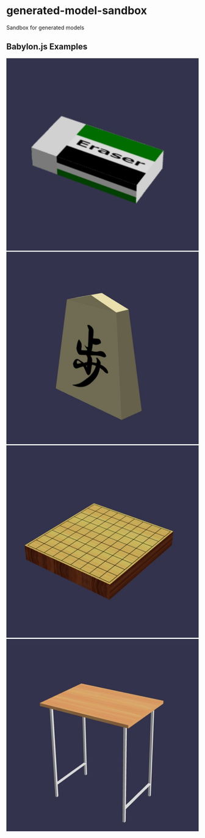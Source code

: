# generated-model-sandbox
Sandbox for generated models

## Babylon.js Examples

[![Eraser](https://github.com/cx20/generated-model-sandbox/raw/master/assets/screenshot/Eraser.jpg)](https://cx20.github.io/generated-model-sandbox/models/gltf/Eraser/src/index.html)
[![Shogi](https://github.com/cx20/generated-model-sandbox/raw/master/assets/screenshot/Shogi.jpg)](https://cx20.github.io/generated-model-sandbox/models/gltf/Shogi/src/index.html)
[![Shogi Board](https://github.com/cx20/generated-model-sandbox/raw/master/assets/screenshot/ShogiBoard.jpg)](https://cx20.github.io/generated-model-sandbox/models/gltf/ShogiBoard/src/index.html)
[![School Desk](https://github.com/cx20/generated-model-sandbox/raw/master/assets/screenshot/SchoolDesk.jpg)](https://cx20.github.io/generated-model-sandbox/models/gltf/SchoolDesk/src/index.html)
